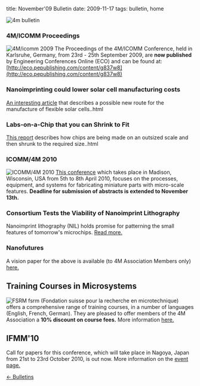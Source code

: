 title: November'09 Bulletin
date: 2009-11-17 
tags: bulletin, home


![4m bulletin](/4m-association/images/4mbulletin168.png)

<!--break-->
### 4M/ICOMM Proceedings


![4M/icomm 2009](/4m-association/images/conf2008-twin-thumb.png)
The Proceedings of the 4M/ICOMM Conference, held in Karlsruhe, Germany, from 23rd - 25th September 2009, are **now published**  by Engineering Conferences Online (ECO) and can be found at: [http://eco.pepublishing.com/content/g837w8](http://eco.pepublishing.com/content/g837w8)  

### Nanoimprinting could lower solar cell manufacturing costs

[An interesting article](/4m-association/content/Nanoimprinting-could-lower-solar-cell-manufacturing-costs/Nanoimprinting-could-lower-solar-cell-manufacturing-costs.html) that describes a possible new route for the manufacture of flexible solar cells..html

### Labs-on-a-Chip that you can Shrink to Fit 

[This report](/4m-association/content/Labs-Chip-you-can-Shrink-Fit/Labs-Chip-you-can-Shrink-Fit.html)  describes how chips are being made on an outsized scale and then shrunk to the required size..html
 
### ICOMM/4M 2010

![ICOMM/4M 2010](/4m-association/images/icomm_thumb_0.jpg) [This conference](http://www.conferencing.uwex.edu/conferences/ICOMM10/) which takes place in Madison, Wisconsin, USA from 5th to 8th April 2010, focuses on the processes, equipment, and systems for fabricating miniature parts with micro-scale features. **Deadline for submission of abstracts is extended to November 13th.**  

### Consortium Tests the Viability of Nanoimprint Lithography

Nanoimprint lithography (NIL) holds promise for patterning the small features of tomorrow's microchips. [Read more.](/4m-association/content/Consortium-Tests-Viability-Nanoimprint-Lithography/Consortium-Tests-Viability-Nanoimprint-Lithography.html)

### Nanofutures

A vision paper for the above is available (to 4M Association Members only) [here.](/4m-association/content/Nanofutures-vision-paper/Nanofutures-vision-paper.html)

##  Training Courses in Microsystems

![FSRM](/4m-association/images/fsrm_logo_web.gif)
fsrm (Fondation suisse pour la recherche en microtechnique) offers a comprehensive range of training courses, in a number of languages (English, French, German). They are pleased to offer members of the 4M Association a <b>10% discount on course fees.</b> More information [here.](/4m-association/content/fsrm-training-courses/fsrm-training-courses.html)

##  IFMM'10

Call for papers for this conference, which will take place in Nagoya, Japan from 21st to 23rd October 2010, is out now. More information on the [event page.](/4m-association/event/IFMM10)


[&larr; Bulletins](/4m-association/bulletin/index.html)
